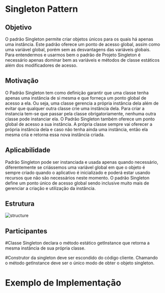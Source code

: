 # Singleton Pattern
## Objetivo
O padrão Singleton permite criar objetos únicos para os quais há apenas uma instância. Este padrão oferece um ponto de acesso global, assim como uma variável global, porém sem as desvantagens das variáveis globais. Para entendermos e usarmos bem o padrão de Projeto Singleton é necessário apenas dominar bem as variáveis e métodos de classe estáticos além dos modificadores de acesso.
## Motivação
O Padrão Singleton tem como definição garantir que uma classe tenha apenas uma instância de si mesma e que forneça um ponto global de acesso a ela. Ou seja, uma classe gerencia a própria instância dela além de evitar que qualquer outra classe crie uma instância dela. Para criar a instancia tem-se que passar pela classe obrigatoriamente, nenhuma outra classe pode instanciar ela. O Padrão Singleton também oferece um ponto global de acesso a sua instância. A própria classe sempre vai oferecer a própria instância dela e caso não tenha ainda uma instância, então ela mesma cria e retorna essa nova instância criada.
## Aplicabilidade
Padrão Singleton pode ser instanciada e usada apenas quando necessário, diferentemente se criássemos uma variável global em que o objeto é sempre criado quando o aplicativo é inicializado e poderá estar usando recursos que não são necessários neste momento. O padrão Singleton define um ponto único de acesso global sendo inclusive muito mais de gerenciar a criação e utilização da instância.
## Estrutura
![structure](https://refactoring.guru/images/patterns/diagrams/singleton/structure-pt-br.png)
## Participantes
#Classe Singleton declara o método estático getInstance que retorna a mesma instância de sua própria classe.

#Construtor da singleton deve ser escondido do código cliente. Chamando o método getInstance deve ser o único modo de obter o objeto singleton.
# Exemplo de Implementação

